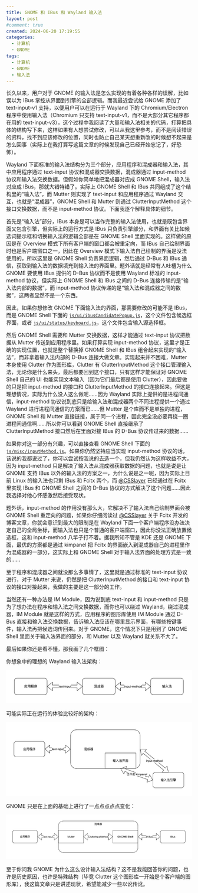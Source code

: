 ```yaml
---
title: GNOME 和 IBus 和 Wayland 输入法
layout: post
#comment: true
created: 2024-06-20 17:19:55
categories:
  - 计算机
  - GNOME
tags:
  - 计算机
  - GNOME
  - 输入法
---
```

长久以来，用户对于 GNOME 的输入法是怎么实现的有着各种各样的误解，比如误以为 IBus 掌控从界面到引擎的全部逻辑。而我最近尝试给 GNOME 添加了 text-input-v1 支持，以便用户可以在运行于 Wayland 下的 Chromium/Electron 程序中使用输入法（Chromium 只支持 text-input-v1，而不是大部分其它程序都在用的 text-input-v3），这个过程中我阅读了大量和输入法相关的代码，打算把具体的结构写下来，这样如果有人想尝试修改，可以从我这里参考，而不是阅读错误的资料，找不到应该修改的位置，同时也防止自己某天想重新改的时候想不起来是怎么回事（实际上在我打算写这篇文章的时候发现自己已经开始忘记了，好恐怖）。

Wayland 下面标准的输入法结构分为三个部分，应用程序和混成器和输入法，其中应用程序通过 text-input 协议和混成器交换数据，混成器通过 input-method 协议和输入法交换数据。但假如你简单地把混成器对应成 GNOME Shell，输入法对应成 IBus，那就大错特错了。实际上 GNOME Shell 和 IBus 共同组成了这个结构里的“输入法”，而 Mutter 则实现了 text-input 和应用程序通过 Wayland 交互，也就是“混成器”，GNOME Shell 和 Mutter 则通过 ClutterInputMethod 这个接口交换数据，而不是 input-method 协议。下面我逐个解释具体的细节。

首先是“输入法”部分，IBus 本身是可以当作完整的输入法使用，也就是既包含界面又包含引擎，但实际上的运行方式是 IBus 只负责引擎部分，和界面有关比如候选词提示框和切换输入法的逻辑全部是在 GNOME Shell 里面实现的。这样做的原因是在 Overview 模式下所有客户端的窗口都会被重定向，而 IBus 自己绘制界面时也是客户端窗口之一，因此在 Overview 模式下输入法自己绘制的界面是没法使用的，所以这里是 GNOME Shell 负责界面逻辑，然后通过 D-Bus 和 IBus 通信，获取到输入法的数据填充到输入法的界面里。题外话就是经常有人吐槽为什么 GNOME 要使用 IBus 提供的 D-Bus 协议而不是使用 Wayland 标准的 input-method 协议，但实际上 GNOME Shell 和 IBus 之间的 D-Bus 连接传输的是“输入法内部的数据”，而 input-method 协议传递的是“输入法和混成器之间的数据”，这两者显然不是一个东西。

因此，如果你想修改 GNOME 下面输入法的界面，那需要修改的可能不是 IBus，而是 GNOME Shell 下面的 [`js/ui/ibusCandidatePopup.js`](https://gitlab.gnome.org/GNOME/gnome-shell/-/blob/main/js/ui/ibusCandidatePopup.js)，这个文件包含候选框界面，或者 [`js/ui/status/keyboard.js`](https://gitlab.gnome.org/GNOME/gnome-shell/-/blob/main/js/ui/status/keyboard.js)，这个文件包含输入源选择框。

然后 GNOME Shell 需要和 Mutter 交换数据，这样才能通过 text-input 协议把数据从 Mutter 传送到应用程序里。如果打算实现 input-method 协议，这里才是正确的实现位置，也就是整个替换掉 GNOME Shell 和 IBus 组合起来实现的“输入法”，而非拿着输入法内部的 D-Bus 连接大做文章。实现起来并不困难，Mutter 本身使用 Clutter 作为图形库，Clutter 有 ClutterInputMethod 这个接口管理输入法，无论你是什么来头，最后都要回到这个接口，只有这样才能保证对 GNOME Shell 自己的 UI 也能实现文本输入（因为它们最后都是使用 Clutter），因此要做的只是把 input-method 的接口和 ClutterInputMethod 的接口连接起来。但这是理想情况，实际为什么没人这么做呢……因为 Wayland 实际上提供的是进程间通信，input-method 协议说到底只是给输入法和混成器两个不同进程提供一个通过 Wayland 进行进程间通信的方案而已……但 Mutter 是个库而不是单独的进程，GNOME Shell 和 Mutter 直接链接，属于同一个进程，因此完全没必要再绕一圈进程间通信啊……所以你可以看到 GNOME Shell 直接继承了 ClutterInputMethod 接口然后在里面对接 IBus 的 D-Bus 协议传过来的数据……

如果你对这一部分有兴趣，可以直接查看 GNOME Shell 下面的 [`js/misc/inputMethod.js`](https://gitlab.gnome.org/GNOME/gnome-shell/-/blob/main/js/misc/inputMethod.js)。如果你仍然坚持应当实现 input-method 协议的话，该说的我都说过了，你可以尝试按我说的去造一个，但我仍然认为这样收益不大，因为 input-method 只是解决了输入法从混成器获取数据的问题，也就是说是让 GNOME 支持 IBus 以外的输入法的方案之一，为什么说是之一呢，因为实际上目前 Linux 的输入法也只剩 IBus 和 Fcitx 两个，而 [@CSSlayer][@CSSlayer] 已经通过在 Fcitx 里实现 IBus 和 GNOME Shell 之间的 D-Bus 协议的方式解决了这个问题……因此我选择对他心怀感激然后接受现状。

题外话，input-method 的作用没有那么大，它解决不了输入法自己绘制界面会被 GNOME Shell 重定向的问题，如果你仔细阅读过 [@CSSlayer][@CSSlayer] 关于 Fcitx 开发的博客文章，你就会意识到最大的限制是在 Wayland 下面一个客户端程序没办法决定自己的全局坐标，而输入法也只是个普通的客户端窗口，因此你没法正确放置候选框，这和 input-method 八竿子打不着。据我所知不管是 KDE 还是 GNOME 下面，最优的方案都是通过 kimpanel 把 Fcitx 的界面嵌入到混成器自己的进程里作为混成器的一部分，这实际上和 GNOME Shell 对于输入法界面的处理方式是一致的……

至于程序和混成器之间就没那么多事情了，这里就是通过标准的 text-input 协议进行，对于 Mutter 来说，仍然是把 ClutterInputMethod 的接口和 text-input 协议的接口对接起来，我做的主要是这一部分的工作。

当然还有一种办法是 IM Module，因为说到底 text-input 和 input-method 只是为了想办法在程序和输入法之间交换数据，而你也可以绕过 Wayland，绕过混成器，IM Module 就是这样的方式，应用程序的图形库使用 IM Module 通过 D-Bus 直接和输入法交换数据，告诉输入法应该在哪里显示界面，有哪些按键事件，输入法再把候选词传回来。对于 GNOME，这个情况下只是用到了 GNOME Shell 里面关于输入法界面的部分，和 Mutter 以及 Wayland 就关系不大了。

最后如果你还是看不懂，那我画了几个框图：

你想象中的理想的 Wayland 输入法架构：

![1.png](./1.png)

可能实际正在运行的体验比较好的架构：

![2.png](./2.png)

GNOME 只是在上面的基础上进行了一点点点点点变化：

![3.png](./3.png)

至于你问我 GNOME 为什么这么设计输入法结构？这不是我能回答你的问题，也许是历史原因，也许是特殊结构（毕竟 Clutter 这个图形库一开始是个客户端的图形库），我这篇文章只是讲述现状，希望能减少一些以讹传讹。

[@CSSlayer]: https://www.csslayer.info/wordpress/
